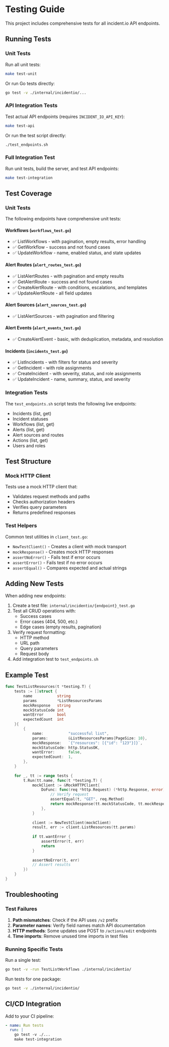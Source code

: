 # Testing Guide

This project includes comprehensive tests for all incident.io API endpoints.

## Running Tests

### Unit Tests

Run all unit tests:
```bash
make test-unit
```

Or run Go tests directly:
```bash
go test -v ./internal/incidentio/...
```

### API Integration Tests

Test actual API endpoints (requires `INCIDENT_IO_API_KEY`):
```bash
make test-api
```

Or run the test script directly:
```bash
./test_endpoints.sh
```

### Full Integration Test

Run unit tests, build the server, and test API endpoints:
```bash
make test-integration
```

## Test Coverage

### Unit Tests

The following endpoints have comprehensive unit tests:

#### Workflows (`workflows_test.go`)
- ✅ ListWorkflows - with pagination, empty results, error handling
- ✅ GetWorkflow - success and not found cases
- ✅ UpdateWorkflow - name, enabled status, and state updates

#### Alert Routes (`alert_routes_test.go`)
- ✅ ListAlertRoutes - with pagination and empty results
- ✅ GetAlertRoute - success and not found cases
- ✅ CreateAlertRoute - with conditions, escalations, and templates
- ✅ UpdateAlertRoute - all field updates

#### Alert Sources (`alert_sources_test.go`)
- ✅ ListAlertSources - with pagination and filtering

#### Alert Events (`alert_events_test.go`)
- ✅ CreateAlertEvent - basic, with deduplication, metadata, and resolution

#### Incidents (`incidents_test.go`)
- ✅ ListIncidents - with filters for status and severity
- ✅ GetIncident - with role assignments
- ✅ CreateIncident - with severity, status, and role assignments
- ✅ UpdateIncident - name, summary, status, and severity

### Integration Tests

The `test_endpoints.sh` script tests the following live endpoints:
- Incidents (list, get)
- Incident statuses
- Workflows (list, get)
- Alerts (list, get)
- Alert sources and routes
- Actions (list, get)
- Users and roles

## Test Structure

### Mock HTTP Client

Tests use a mock HTTP client that:
- Validates request methods and paths
- Checks authorization headers
- Verifies query parameters
- Returns predefined responses

### Test Helpers

Common test utilities in `client_test.go`:
- `NewTestClient()` - Creates a client with mock transport
- `mockResponse()` - Creates mock HTTP responses
- `assertNoError()` - Fails test if error occurs
- `assertError()` - Fails test if no error occurs
- `assertEqual()` - Compares expected and actual strings

## Adding New Tests

When adding new endpoints:

1. Create a test file: `internal/incidentio/{endpoint}_test.go`
2. Test all CRUD operations with:
   - Success cases
   - Error cases (404, 500, etc.)
   - Edge cases (empty results, pagination)
3. Verify request formatting:
   - HTTP method
   - URL path
   - Query parameters
   - Request body
4. Add integration test to `test_endpoints.sh`

## Example Test

```go
func TestListResources(t *testing.T) {
    tests := []struct {
        name           string
        params         *ListResourcesParams
        mockResponse   string
        mockStatusCode int
        wantError      bool
        expectedCount  int
    }{
        {
            name:           "successful list",
            params:         &ListResourcesParams{PageSize: 10},
            mockResponse:   `{"resources": [{"id": "123"}]}`,
            mockStatusCode: http.StatusOK,
            wantError:      false,
            expectedCount:  1,
        },
    }
    
    for _, tt := range tests {
        t.Run(tt.name, func(t *testing.T) {
            mockClient := &MockHTTPClient{
                DoFunc: func(req *http.Request) (*http.Response, error) {
                    // Verify request
                    assertEqual(t, "GET", req.Method)
                    return mockResponse(tt.mockStatusCode, tt.mockResponse), nil
                },
            }
            
            client := NewTestClient(mockClient)
            result, err := client.ListResources(tt.params)
            
            if tt.wantError {
                assertError(t, err)
                return
            }
            
            assertNoError(t, err)
            // Assert results
        })
    }
}
```

## Troubleshooting

### Test Failures

1. **Path mismatches**: Check if the API uses `/v2` prefix
2. **Parameter names**: Verify field names match API documentation
3. **HTTP methods**: Some updates use POST to `/actions/edit` endpoints
4. **Time imports**: Remove unused time imports in test files

### Running Specific Tests

Run a single test:
```bash
go test -v -run TestListWorkflows ./internal/incidentio/
```

Run tests for one package:
```bash
go test -v ./internal/incidentio/
```

## CI/CD Integration

Add to your CI pipeline:
```yaml
- name: Run tests
  run: |
    go test -v ./...
    make test-integration
```
